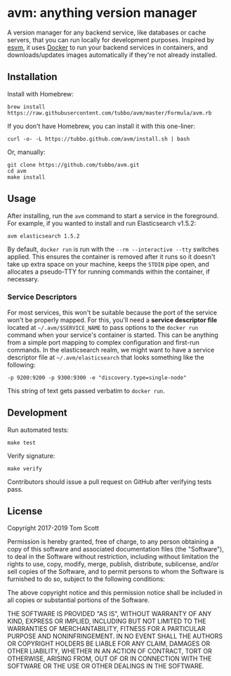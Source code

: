 # avm: anything version manager

A version manager for any backend service, like databases or cache
servers, that you can run locally for development purposes. Inspired by
[esvm][], it uses [Docker][] to run your backend services in containers,
and downloads/updates images automatically if they're not already installed.

## Installation

Install with Homebrew:

    brew install https://raw.githubusercontent.com/tubbo/avm/master/Formula/avm.rb

If you don't have Homebrew, you can install it with this one-liner:

    curl -o- -L https://tubbo.github.com/avm/install.sh | bash

Or, manually:

    git clone https://github.com/tubbo/avm.git
    cd avm
    make install

## Usage

After installing, run the `avm` command to start a service in the
foreground. For example, if you wanted to install and run Elasticsearch
v1.5.2:

    avm elasticsearch 1.5.2

By default, `docker run` is run with the `--rm --interactive --tty` switches
applied. This ensures the container is removed after it runs so it doesn't take up
extra space on your machine, keeps the `STDIN` pipe open, and allocates
a pseudo-TTY for running commands within the container, if necessary.

### Service Descriptors

For most services, this won't be suitable because the port of the
service won't be properly mapped. For this, you'll need a **service
descriptor file** located at `~/.avm/$SERVICE_NAME` to pass options to
the `docker run` command when your service's container is started. This
can be anything from a simple port mapping to complex configuration and
first-run commands. In the elasticsearch realm, we might want to have a
service descriptor file at `~/.avm/elasticsearch` that looks something
like the following:

    -p 9200:9200 -p 9300:9300 -e "discovery.type=single-node"

This string of text gets passed verbatim to `docker run`.

## Development

Run automated tests:

    make test

Verify signature:

    make verify

Contributors should issue a pull request on GitHub after verifying tests
pass.

## License

Copyright 2017-2019 Tom Scott

Permission is hereby granted, free of charge, to any person obtaining a copy of this software and associated documentation files (the "Software"), to deal in the Software without restriction, including without limitation the rights to use, copy, modify, merge, publish, distribute, sublicense, and/or sell copies of the Software, and to permit persons to whom the Software is furnished to do so, subject to the following conditions:

The above copyright notice and this permission notice shall be included in all copies or substantial portions of the Software.

THE SOFTWARE IS PROVIDED "AS IS", WITHOUT WARRANTY OF ANY KIND, EXPRESS OR IMPLIED, INCLUDING BUT NOT LIMITED TO THE WARRANTIES OF MERCHANTABILITY, FITNESS FOR A PARTICULAR PURPOSE AND NONINFRINGEMENT. IN NO EVENT SHALL THE AUTHORS OR COPYRIGHT HOLDERS BE LIABLE FOR ANY CLAIM, DAMAGES OR OTHER LIABILITY, WHETHER IN AN ACTION OF CONTRACT, TORT OR OTHERWISE, ARISING FROM, OUT OF OR IN CONNECTION WITH THE SOFTWARE OR THE USE OR OTHER DEALINGS IN THE SOFTWARE.

[esvm]: https://github.com/elastic/esvm
[Docker]: https://www.docker.com
